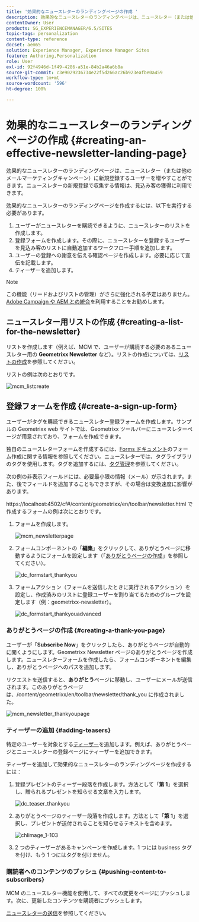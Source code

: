 ```yaml
---
title: '効果的なニュースレターのランディングページの作成 '
description: 効果的なニュースレターのランディングページは、ニュースレター（または他のメールマーケティングキャンペーン）に新規登録するユーザーを増やすことができます。ニュースレターの新規登録で収集する情報は、見込み客の獲得に利用できます。
contentOwner: User
products: SG_EXPERIENCEMANAGER/6.5/SITES
topic-tags: personalization
content-type: reference
docset: aem65
solution: Experience Manager, Experience Manager Sites
feature: Authoring,Personalization
role: User
exl-id: 92f4946d-1f49-4286-a51e-84b2a46a6b8a
source-git-commit: c3e9029236734e22f5d266ac26b923eafbe0a459
workflow-type: tm+mt
source-wordcount: '596'
ht-degree: 100%

---
```


# 効果的なニュースレターのランディングページの作成 {#creating-an-effective-newsletter-landing-page}

効果的なニュースレターのランディングページは、ニュースレター（または他のメールマーケティングキャンペーン）に新規登録するユーザーを増やすことができます。ニュースレターの新規登録で収集する情報は、見込み客の獲得に利用できます。

効果的なニュースレターのランディングページを作成するには、以下を実行する必要があります。

1. ユーザーがニュースレターを購読できるように、ニュースレターのリストを作成します。
1. 登録フォームを作成します。その際に、ニュースレターを登録するユーザーを見込み客のリストに自動追加するワークフロー手順を追加します。
1. ユーザーの登録への謝意を伝える確認ページを作成します。必要に応じて宣伝を記載します。
1. ティーザーを追加します。

>[!NOTE]
>
>この機能（リードおよびリストの管理）がさらに強化される予定はありません。
>[Adobe Campaign や AEM との統合](/help/sites-administering/campaign.md)を利用することをお勧めします。

## ニュースレター用リストの作成 {#creating-a-list-for-the-newsletter}

リストを作成します（例えば、MCM で、ユーザーが購読する必要のあるニュースレター用の **Geometrixx Newsletter** など）。リストの作成については、[リストの作成](/help/sites-classic-ui-authoring/classic-personalization-campaigns.md#creatingnewlists)を参照してください。

リストの例は次のとおりです。

![mcm_listcreate](assets/mcm_listcreate.png)

## 登録フォームを作成 {#create-a-sign-up-form}

ユーザーがタグを購読できるニュースレター登録フォームを作成します。サンプルの Geometrixx web サイトでは、Geometrixx ツールバーにニュースレターページが用意されており、フォームを作成できます。

独自のニュースレターフォームを作成するには、[Forms ドキュメント](/help/sites-authoring/default-components.md#form)のフォーム作成に関する情報を参照してください。ニュースレターでは、タグライブラリのタグを使用します。タグを追加するには、[タグ管理](/help/sites-authoring/tags.md#tagadministration)を参照してください。

次の例の非表示フィールドには、必要最小限の情報（メール）が示されます。また、後でフィールドを追加することもできますが、その場合は変換速度に影響があります。

https://localhost:4502/cf#/content/geometrixx/en/toolbar/newsletter.html で作成するフォームの例は次にとおりです。

1. フォームを作成します。

   ![mcm_newsletterpage](assets/mcm_newsletterpage.png)

1. フォームコンポーネントの「**編集**」をクリックして、ありがとうページに移動するようにフォームを設定します（「[ありがとうページの作成](#creating-a-thank-you-page)」を参照してください）。

   ![dc_formstart_thankyou](assets/dc_formstart_thankyou.png)

1. フォームアクション（フォームを送信したときに実行されるアクション）を設定し、作成済みのリストに登録ユーザーを割り当てるためのグループを設定します（例：geometrixx-newsletter）。

   ![dc_formstart_thankyouadvanced](assets/dc_formstart_thankyouadvanced.png)

### ありがとうページの作成 {#creating-a-thank-you-page}

ユーザーが「**Subscribe Now**」をクリックしたら、ありがとうページが自動的に開くようにします。Geometrixx Newsletter ページのありがとうページを作成します。ニュースレターフォームを作成したら、フォームコンポーネントを編集し、ありがとうページへのパスを追加します。

リクエストを送信すると、**ありがとう**&#x200B;ページに移動し、ユーザーにメールが送信されます。このありがとうページは、/content/geometrixx/en/toolbar/newsletter/thank_you に作成されました。

![mcm_newsletter_thankyoupage](assets/mcm_newsletter_thankyoupage.png)

### ティーザーの追加 {#adding-teasers}

特定のユーザーを対象とする[ティーザー](/help/sites-classic-ui-authoring/classic-personalization-campaigns.md#teasers)を追加します。例えば、ありがとうページとニュースレターの登録ページにティーザーを追加できます。

ティーザーを追加して効果的なニュースレターのランディングページを作成するには：

1. 登録プレゼントのティーザー段落を作成します。方法として「**第 1**」を選択し、贈られるプレゼントを知らせる文章を入力します。

   ![dc_teaser_thankyou](assets/dc_teaser_thankyou.png)

1. ありがとうページのティーザー段落を作成します。方法として「**第 1**」を選択し、プレゼントが送付されることを知らせるテキストを含めます。

   ![chlimage_1-103](assets/chlimage_1-103.png)

1. 2 つのティーザーがあるキャンペーンを作成します。1 つには business タグを付け、もう 1 つにはタグを付けません。

### 購読者へのコンテンツのプッシュ {#pushing-content-to-subscribers}

MCM のニュースレター機能を使用して、すべての変更をページにプッシュします。次に、更新したコンテンツを購読者にプッシュします。

[ニュースレターの送信](/help/sites-classic-ui-authoring/classic-personalization-campaigns.md#newsletters)を参照してください。
